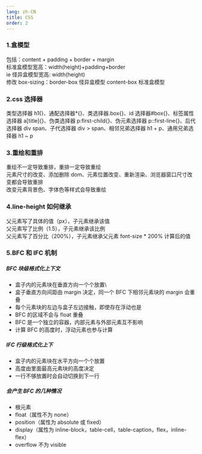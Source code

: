 ```yaml
---
lang: zh-CN
title: CSS
order: 2
---
```


### 1.盒模型

包括：content + padding + border + margin  
标准盒模型宽高：width(height)+padding+border  
ie 怪异盒模型宽高: width(height)  
修改 box-sizing：border-box 怪异盒模型 content-box 标准盒模型

### 2.css 选择器

类型选择器 h1{}、通配选择器\*{}、类选择器.box{}、id 选择器#box{}、标签属性选择器 a[title]{}、伪类选择器 p:first-child{}、伪元素选择器 p::first-line{}、后代选择器 div span、子代选择器 div > span、相邻兄弟选择器 h1 + p、通用兄弟选择器 h1 ~ p

### 3.重绘和重排

重绘不一定导致重排，重排一定导致重绘  
元素尺寸的改变、添加删除 dom、元素位置改变、重新渲染、浏览器窗口尺寸改变都会导致重排  
改变元素背景色、字体色等样式会导致重绘

### 4.line-height 如何继承

父元素写了具体的值（px），子元素继承该值  
父元素写了比例（1.5），子元素继承该比例  
父元素写了百分比（200%），子元素继承父元素 font-size \* 200% 计算后的值

### 5.BFC 和 IFC 机制
##### BFC 块级格式化上下文

* 盒子内的元素块在垂直方向一个个放置\
* 盒子垂直方向间距由 margin 决定，同一个 BFC 下相邻元素块的 margin 会重叠
* 每个元素块的左边与盒子左边接触，即使存在浮动也是
* BFC 的区域不会与 float 重叠
* BFC 是一个独立的容器，内部元素与外部元素互不影响
* 计算 BFC 的高度时，浮动元素也参与计算

##### IFC 行级格式化上下

* 盒子内的元素块在水平方向一个个放置
* 高度由里面最高元素块的高度决定
* 一行不够放置时会自动切换到下一行

##### 会产生 BFC 的几种情况

* 根元素
* float（属性不为 none）
* position（属性为 absolute 或 fixed）
* display（属性为 inline-block，table-cell，table-caption，flex，inline-flex）
* overflow 不为 visible
